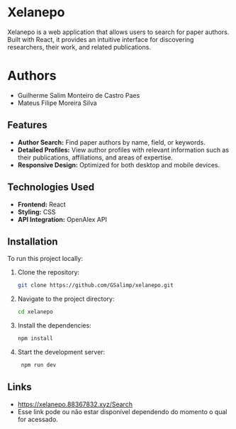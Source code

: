# Xelanepo

Xelanepo is a web application that allows users to search for paper authors. Built with React, it provides an intuitive interface for discovering researchers, their work, and related publications.

# Authors
- Guilherme Salim Monteiro de Castro Paes
- Mateus Filipe Moreira Silva

## Features

- **Author Search:** Find paper authors by name, field, or keywords.
- **Detailed Profiles:** View author profiles with relevant information such as their publications, affiliations, and areas of expertise.
- **Responsive Design:** Optimized for both desktop and mobile devices.

## Technologies Used

- **Frontend:** React
- **Styling:** CSS
- **API Integration:** OpenAlex API

## Installation

To run this project locally:

1. Clone the repository:
   ```bash
   git clone https://github.com/GSalimp/xelanepo.git

2. Navigate to the project directory:
   ```bash
   cd xelanepo

3. Install the dependencies:
   ```bash
   npm install

4. Start the development server:
   ```bash
    npm run dev

## Links

- https://xelanepo.88367832.xyz/Search
- Esse link pode ou não estar disponível dependendo do momento o qual for acessado.
